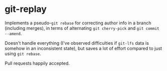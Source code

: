 # git-replay
Implements a pseudo-`git rebase` for correcting author info in a branch (including merges), in terms of alternating `git cherry-pick` and `git commit --amend`.

Doesn't handle everything (I've observed difficulties if `git-lfs` data is somehow in an inconsistent state), but saves a lot of effort compared to just using `git rebase`.

Pull requests happily accepted.
